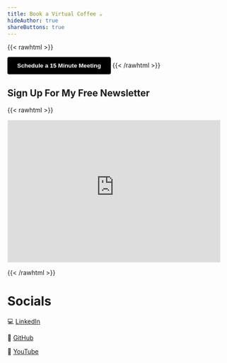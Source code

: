 ```yaml
---
title: Book a Virtual Coffee ☕️
hideAuthor: true
shareButtons: true
---
```


{{< rawhtml >}}
<!-- Cal element-click embed code begins -->
<script type="text/javascript">
  (function (C, A, L) { let p = function (a, ar) { a.q.push(ar); }; let d = C.document; C.Cal = C.Cal || function () { let cal = C.Cal; let ar = arguments; if (!cal.loaded) { cal.ns = {}; cal.q = cal.q || []; d.head.appendChild(d.createElement("script")).src = A; cal.loaded = true; } if (ar[0] === L) { const api = function () { p(api, arguments); }; const namespace = ar[1]; api.q = api.q || []; if(typeof namespace === "string"){cal.ns[namespace] = cal.ns[namespace] || api;p(cal.ns[namespace], ar);p(cal, ["initNamespace", namespace]);} else p(cal, ar); return;} p(cal, ar); }; })(window, "https://app.cal.com/embed/embed.js", "init");
Cal("init", "virtual-coffee", {origin:"https://cal.com"});

  
  // Important: Please add the following attributes to the element that should trigger the calendar to open upon clicking.
  // `data-cal-link="pedrotchang/virtual-coffee"`
  // data-cal-namespace="virtual-coffee"
  // `data-cal-config='{"layout":"month_view"}'`

  Cal.ns["virtual-coffee"]("ui", {"hideEventTypeDetails":false,"layout":"month_view"});
  </script>
  <!-- Cal element-click embed code ends -->
<button 
  data-cal-link="pedrotchang/virtual-coffee" 
  data-cal-namespace="virtual-coffee" 
  data-cal-config='{"layout":"month_view"}'
  style="
    background-color: black; 
    color: white; 
    padding: 10px 20px; 
    border: 2px solid black; 
    border-radius: 4px; 
    cursor: pointer; 
    font-weight: bold;
    transition: all 0.3s ease;"
  onmouseover="this.style.backgroundColor='white'; this.style.color='black';" 
  onmouseout="this.style.backgroundColor='black'; this.style.color='white';">
  Schedule a 15 Minute Meeting
</button>
{{< /rawhtml >}}

## Sign Up For My Free Newsletter

{{< rawhtml >}}

<iframe src="https://pedrotchang.substack.com/embed" width="480" height="320" style="border:1px solid #EEE; background:white;" frameborder="0" scrolling="no"></iframe>

{{< /rawhtml >}}

# Socials

💻 [LinkedIn](https://www.linkedin.com/in/pedrotchang)

💾 [GitHub](https://github.com/pedrotchang/)

🎥 [YouTube](https://www.youtube.com/@Pedrotchang)
